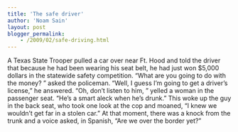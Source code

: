 ```yaml
---
title: 'The safe driver'
author: 'Noam Sain'
layout: post
blogger_permalink:
    - /2009/02/safe-driving.html
---
```


A Texas State Trooper pulled a car over near Ft. Hood and told the driver that because he had been wearing his seat belt, he had just won $5,000 dollars in the statewide safety competition. “What are you going to do with the money? ” asked the policeman. “Well, I guess I’m going to get a driver’s license,” he answered. “Oh, don’t listen to him, ” yelled a woman in the passenger seat. “He’s a smart aleck when he’s drunk.” This woke up the guy in the back seat, who took one look at the cop and moaned, “I knew we wouldn’t get far in a stolen car.” At that moment, there was a knock from the trunk and a voice asked, in Spanish, “Are we over the border yet?”